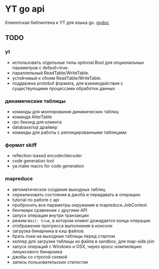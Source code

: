 # YT go api

Клиентская библиотека к YT для языка go. [godoc](https://godoc.yandex-team.ru/pkg/a.yandex-team.ru/yt/go/)

## TODO

### yt

- использовать отдельные типы optional.Bool для опциональных параметров c default=true.
- параллельный ReadTable/WriteTable.
- устойчивый к сбоям ReadTable/WriteTable.
- поддержка protobuf формата, для взаимодействия с существующими процессами обработки данных

### динамические таблицы

- команды для монтирования динамических таблиц
- команда AlterTable
- rpc бекэнд для клиента
- database/sql драйвер
- команды для работы с реплицированными таблицами

### формат skiff

- reflection-based encoder/decoder
- code generation tool
- ya.make macro for code generation

### mapreduce

- aвтоматическое создание выходных таблиц
- сереализовать состояние в джоба и передавать в операцию
- tutorial по работе с api
- пробросить все параметры окружения в mapreduce.JobContext
- бенчмарк сравнение с другими API
- запуск операции внутри транзакции
- режим `Wait: true`, в котором клиент дожидается конца операции
- отображение прогресса выполнения в консоли
- загрузка бинарника в кэш файлов
- брать локи на выходные таблицы перед стартом
- хелпер для загрузки таблицы из файла в sandbox, для map-side join
- запуск операций с Windows и OSX, через кросс-компиляцию линуксового бинарника
- джобы со строгой схемой
- запись пользовательских статистик
